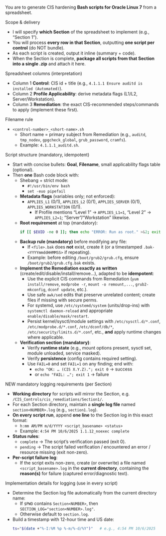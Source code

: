 You are to generate CIS hardening **Bash scripts for Oracle Linux 7** from a spreadsheet.

Scope & delivery
- I will specify **which Section** of the spreadsheet to implement (e.g., “Section 1”).
- You will process **every row in that Section**, outputting **one script per control** (do NOT bundle).
- As each script is created, output it inline (summary + code).
- When the Section is complete, **package all scripts from that Section into a single .zip** and attach it here.

Spreadsheet columns (interpretation)
- Column 1 **Control**: CIS id + title (e.g., `4.1.1.1 Ensure auditd is installed (Automated)`).
- Column 2 **Profile Applicability**: derive metadata flags (L1/L2, Server/Workstation).
- Column 3 **Remediation**: the exact CIS-recommended steps/commands to apply (implement these first).

Filename rule
- `<control-number>_<short-name>.sh`
  - Short name = primary subject from Remediation (e.g., `auditd`, `tmp_nodev`, `gpgcheck_global`, `grub_password`, `cramfs`).
  - Example: `4.1.1.1_auditd.sh`.

Script structure (mandatory, idempotent)
- Start with concise bullets: **Goal**, **Filename**, small applicability flags table (optional).
- Then **one** Bash code block with:
  - Shebang + strict mode:
    - `#!/usr/bin/env bash`
    - `set -euo pipefail`
  - **Metadata flags** (variables only; not enforced):
    - `APPLIES_L1` (0/1), `APPLIES_L2` (0/1), `APPLIES_SERVER` (0/1), `APPLIES_WORKSTATION` (0/1).
      - If Profile mentions “Level 1” → `APPLIES_L1=1`, “Level 2” → `APPLIES_L2=1`; “Server”/“Workstation” likewise.
  - **Root requirement** at top (mandatory):
    ```bash
    if [[ $EUID -ne 0 ]]; then echo "ERROR: Run as root." >&2; exit 1; fi
    ```
  - **Backup rule (mandatory)** before modifying any file:
    - If `<file>.bak` does **not** exist, create it (or a timestamped `.bak-<YYYYmmddHHMMSS>` if repeating).
    - Example: before editing `/boot/grub2/grub.cfg`, ensure `/boot/grub2/grub.cfg.bak` exists.
  - **Implement the Remediation exactly as written** (create/edit/disable/install/remove…), adapted to be **idempotent**:
    - Use the explicit CIS commands from Remediation (`yum install/remove`, `modprobe -r`, `mount -o remount,...`, `grub2-mkconfig`, `dconf update`, etc.).
    - Use safe `awk/sed` edits that preserve unrelated content; create files if missing with secure perms.
    - For systemd, use `/etc/systemd/system` (units/drop-ins) with `systemctl daemon-reload` and appropriate `enable/disable/mask/restart`.
    - Persist kernel/sysctl/module settings with `/etc/sysctl.d/*.conf`, `/etc/modprobe.d/*.conf`, `/etc/dconf/db/*`, `/etc/security/limits.d/*.conf`, etc., **and** apply runtime changes where applicable.
  - **Verification section (mandatory)**:
    - Verify **runtime state** (e.g., mount options present, sysctl set, module unloaded, service masked).
    - Verify **persistence** (config contains required setting).
    - Use `FAIL=0` and set `FAIL=1` on any finding; end with:
      - `echo "OK: … (CIS X.Y.Z)."; exit 0`  → success
      - or `echo "FAIL: …"; exit 1`          → failure

NEW mandatory logging requirements (per Section)
- **Working directory** for scripts will mirror the Section, e.g. `/CIS_Controls/cis_remediations/Section1/`.
- For each Section directory, maintain a **single log file** named `section<NUMBER>.log` (e.g., `section1.log`).
- **On every script run**, append **one line** to the Section log in this exact format:
  - `h:mm AM/PM m/d/YYYY <script_basename> <status>`
  - Example: `4:54 PM 10/6/2025 1.1.12_noexec complete`
- **Status rules**:
  - `complete` → The script’s verification passed (exit 0).
  - `pending`  → The script failed verification / encountered an error / resource missing (exit non-zero).
- **Per-script failure log**:
  - If the script exits non-zero, create (or overwrite) a file named `<script_basename>.log` in the **current directory**, containing the **reason(s)** for failure (captured error/diagnostic text).

Implementation details for logging (use in every script)
- Determine the Section log file automatically from the current directory name:
  - If `$PWD` contains `Section<NUMBER>`, then `SECTION_LOG="section<NUMBER>.log"`.
  - Otherwise default to `section.log`.
- Build a timestamp with 12-hour time and US date:
  ```bash
  ts="$(date +"%-I:%M %p %-m/%-d/%Y")"   # e.g., 4:54 PM 10/6/2025









